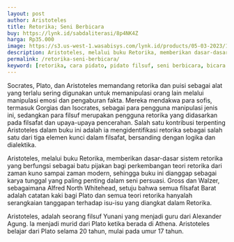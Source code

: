 ```yaml
---
layout: post
author: Aristoteles
title: Retorika; Seni Berbicara
buy: https://lynk.id/sabdaliterasi/8p4NK4Z
harga: Rp35.000
image: https://s3.us-west-1.wasabisys.com/lynk.id/products/05-03-2023/1677997368242_6118875
description: Aristoteles, melalui buku Retorika, memberikan dasar-dasar sistem retorika yang berfungsi sebagai batu pijakan bagi perkembangan teori retorika dari z...
permalink: /retorika-seni-berbicara/
keyword: [retorika, cara pidato, pidato filsuf, seni berbicara, bicara itu ada seninya, bagus bicara, pidato]
---
```

<p>Socrates, Plato, dan Aristoteles memandang retorika dan puisi sebagai alat yang terlalu sering digunakan untuk memanipulasi orang lain melalui manipulasi emosi dan pengaburan fakta. Mereka mendakwa para sofis, termasuk Gorgias dan Isocrates, sebagai para pengguna manipulasi jenis ini, sedangkan para filsuf merupakan pengguna retorika yang didasarkan pada filsafat dan upaya-upaya pencerahan. Salah satu kontribusi terpenting Aristoteles dalam buku ini adalah ia mengidentifikasi retorika sebagai salah satu dari tiga elemen kunci dalam filsafat, bersanding dengan logika dan dialektika.</p><p>Aristoteles, melalui buku Retorika, memberikan dasar-dasar sistem retorika yang berfungsi sebagai batu pijakan bagi perkembangan teori retorika dari zaman kuno sampai zaman modern, sehingga buku ini dianggap sebagai karya tunggal yang paling penting dalam seni persuasi. Gross dan Walzer, sebagaimana Alfred North Whitehead, setuju bahwa semua filsafat Barat adalah catatan kaki bagi Plato dan semua teori retorika hanyalah serangkaian tanggapan terhadap isu-isu yang diangkat dalam Retorika.</p><p>Aristoteles, adalah seorang filsuf Yunani yang menjadi guru dari Alexander Agung. Ia menjadi murid dari Plato ketika berada di Athena. Aristoteles belajar dari Plato selama 20 tahun, mulai pada umur 17 tahun.</p>
